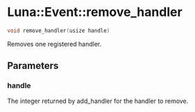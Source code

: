 # Luna::Event::remove_handler

```c++
void remove_handler(usize handle)
```

Removes one registered handler. 



## Parameters
### handle
The integer returned by add_handler for the handler to remove. 


